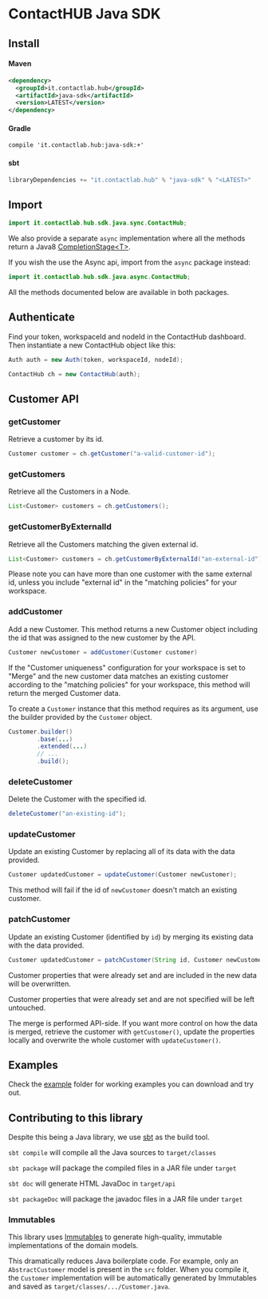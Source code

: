 # ContactHUB Java SDK

## Install

#### Maven
```xml
<dependency>
  <groupId>it.contactlab.hub</groupId>
  <artifactId>java-sdk</artifactId>
  <version>LATEST</version>
</dependency>
```

#### Gradle
```
compile 'it.contactlab.hub:java-sdk:+'
```

#### sbt
```scala
libraryDependencies += "it.contactlab.hub" % "java-sdk" % "<LATEST>"
```

## Import

```java
import it.contactlab.hub.sdk.java.sync.ContactHub;
```

We also provide a separate `async` implementation where all the methods return a
Java8 [CompletionStage&lt;T&gt;](https://docs.oracle.com/javase/8/docs/api/java/util/concurrent/CompletionStage.html).

If you wish the use the Async api, import from the `async` package instead:

```java
import it.contactlab.hub.sdk.java.async.ContactHub;
```

All the methods documented below are available in both packages.

## Authenticate

Find your token, workspaceId and nodeId in the ContactHub dashboard. Then
instantiate a new ContactHub object like this:

```java
Auth auth = new Auth(token, workspaceId, nodeId);

ContactHub ch = new ContactHub(auth);
```

## Customer API

### getCustomer

Retrieve a customer by its id.

```java
Customer customer = ch.getCustomer("a-valid-customer-id");
```

### getCustomers

Retrieve all the Customers in a Node.

```java
List<Customer> customers = ch.getCustomers();
```

### getCustomerByExternalId

Retrieve all the Customers matching the given external id.

```java
List<Customer> customers = ch.getCustomerByExternalId("an-external-id");
```

Please note you can have more than one customer with the same external id,
unless you include "external id" in the "matching policies" for your workspace.

### addCustomer

Add a new Customer. This method returns a new Customer object including the id that was
assigned to the new customer by the API.

```java
Customer newCustomer = addCustomer(Customer customer)
```

If the "Customer uniqueness" configuration for your workspace is set to "Merge"
and the new customer data matches an existing customer according to the
"matching policies" for your workspace, this method will return the merged
Customer data.

To create a `Customer` instance that this method requires as its argument, use the
builder provided by the `Customer` object.

```java
Customer.builder()
        .base(...)
        .extended(...)
        // ...
        .build();
```

### deleteCustomer

Delete the Customer with the specified id.

```java
deleteCustomer("an-existing-id");
```

### updateCustomer

Update an existing Customer by replacing all of its data with the data provided.

```java
Customer updatedCustomer = updateCustomer(Customer newCustomer);
```

This method will fail if the id of `newCustomer` doesn't match an existing
customer.

### patchCustomer

Update an existing Customer (identified by `id`) by merging its existing data
with the data provided.

```java
Customer updatedCustomer = patchCustomer(String id, Customer newCustomerData);
```

Customer properties that were already set and are included in the new data will
be overwritten.

Customer properties that were already set and are not specified will be left
untouched.

The merge is performed API-side. If you want more control on how the data is
merged, retrieve the customer with `getCustomer()`, update the properties
locally and overwrite the whole customer with `updateCustomer()`.


## Examples

Check the [example](example/) folder for working examples you can download and
try out.


## Contributing to this library

Despite this being a Java library, we use [sbt](http://www.scala-sbt.org/) as
the build tool.

`sbt compile` will compile all the Java sources to `target/classes`

`sbt package` will package the compiled files in a JAR file under `target`

`sbt doc` will generate HTML JavaDoc in `target/api`

`sbt packageDoc` will package the javadoc files in a JAR file under `target`


### Immutables

This library uses [Immutables](http://immutables.github.io/) to generate
high-quality, immutable implementations of the domain models.

This dramatically reduces Java boilerplate code. For example, only an
`AbstractCustomer` model is present in the `src` folder. When you compile it,
the `Customer` implementation will be automatically generated by Immutables and
saved as `target/classes/.../Customer.java`.
